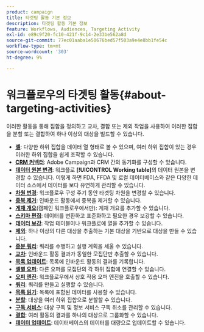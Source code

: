 ```yaml
---
product: campaign
title: 타겟팅 활동 기본 정보
description: 타겟팅 활동 기본 정보
feature: Workflows, Audiences, Targeting Activity
exl-id: e89c9f20-fc10-421f-9c14-2e33be562a8d
source-git-commit: 77ec01aaba1e50676bed57f503a9e4e8bb1fe54c
workflow-type: tm+mt
source-wordcount: '303'
ht-degree: 9%

---
```


# 워크플로우의 타겟팅 활동{#about-targeting-activities}

이러한 활동을 통해 집합을 정의하고 교차, 결합 또는 제외 작업을 사용하여 이러한 집합을 분할 또는 결합하여 하나 이상의 대상을 빌드할 수 있습니다.

* **[셀](cells.md)**: 다양한 하위 집합을 데이터 열 형태로 볼 수 있으며, 여러 하위 집합이 있는 경우 이러한 하위 집합을 쉽게 조작할 수 있습니다.
* **[CRM 커넥터](crm-connector.md)**: Adobe Campaign과 CRM 간의 동기화를 구성할 수 있습니다.
* **[데이터 원본 변경](change-data-source.md)**: 워크플로 **[!UICONTROL Working table]**&#x200B;의 데이터 원본을 변경할 수 있습니다. 이렇게 하면 FDA, FFDA 및 로컬 데이터베이스와 같은 다양한 데이터 소스에서 데이터를 보다 유연하게 관리할 수 있습니다.
* **[차원 변경](change-dimension.md)**: 워크플로우 구성 주기 동안 타겟팅 차원을 변경할 수 있습니다.
* **[중복 제거](deduplication.md)**: 인바운드 활동에서 중복을 제거할 수 있습니다.
* **[게재 개요](delivery-outline.md)**(캠페인 워크플로우에서만): 게재 개요를 추가할 수 있습니다.
* **[스키마 편집](edit-schema.md)**: 데이터를 변환하고 표준화하고 필요한 경우 보강할 수 있습니다.
* **[데이터 보강](enrichment.md)**: 작업 테이블이나 워크플로에 열을 추가할 수 있습니다.
* **[제외](exclusion.md)**: 하나 이상의 다른 대상을 추출하는 기본 대상을 기반으로 대상을 만들 수 있습니다.
* **[증분 쿼리](incremental-query.md)**: 쿼리를 수행하고 실행 계획을 세울 수 있습니다.
* **[교차](intersection.md)**: 인바운드 활동 결과가 동일한 모집단만 추출할 수 있습니다.
* **[목록 업데이트](list-update.md)**: 목록에 인바운드 활동의 결과를 기록합니다.
* **[셀별 오퍼](offers-by-cell.md)**: 다른 오퍼를 모집단의 각 하위 집합에 연결할 수 있습니다.
* **[오퍼 엔진](offer-engine.md)**: 워크플로우에서 상호 작용 오퍼 엔진을 호출할 수 있습니다.
* **[쿼리](query.md)**: 쿼리를 만들고 실행할 수 있습니다.
* **[목록 읽기](read-list.md)**: 목록에 포함된 데이터를 사용할 수 있습니다.
* **[분할](split.md)**: 대상을 여러 하위 집합으로 분할할 수 있습니다.
* **[구독 서비스](subscription-services.md)**: 대상 구독 및 정보 서비스 구독 취소를 관리할 수 있습니다.
* **[결합](union.md)**: 여러 활동의 결과를 하나의 대상으로 그룹화할 수 있습니다.
* **[데이터 업데이트](update-data.md)**: 데이터베이스의 데이터를 대량으로 업데이트할 수 있습니다.
